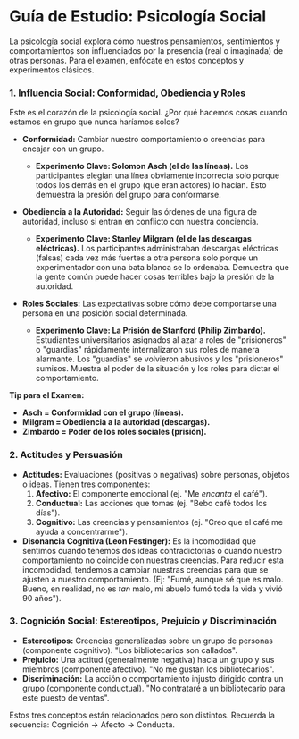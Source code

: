 # Guía de Estudio: Psicología Social

La psicología social explora cómo nuestros pensamientos, sentimientos y comportamientos son influenciados por la presencia (real o imaginada) de otras personas. Para el examen, enfócate en estos conceptos y experimentos clásicos.

### 1. Influencia Social: Conformidad, Obediencia y Roles

Este es el corazón de la psicología social. ¿Por qué hacemos cosas cuando estamos en grupo que nunca haríamos solos?

- **Conformidad:** Cambiar nuestro comportamiento o creencias para encajar con un grupo.
  - **Experimento Clave: Solomon Asch (el de las líneas).** Los participantes elegían una línea obviamente incorrecta solo porque todos los demás en el grupo (que eran actores) lo hacían. Esto demuestra la presión del grupo para conformarse.

- **Obediencia a la Autoridad:** Seguir las órdenes de una figura de autoridad, incluso si entran en conflicto con nuestra conciencia.
  - **Experimento Clave: Stanley Milgram (el de las descargas eléctricas).** Los participantes administraban descargas eléctricas (falsas) cada vez más fuertes a otra persona solo porque un experimentador con una bata blanca se lo ordenaba. Demuestra que la gente común puede hacer cosas terribles bajo la presión de la autoridad.

- **Roles Sociales:** Las expectativas sobre cómo debe comportarse una persona en una posición social determinada.
  - **Experimento Clave: La Prisión de Stanford (Philip Zimbardo).** Estudiantes universitarios asignados al azar a roles de "prisioneros" o "guardias" rápidamente internalizaron sus roles de manera alarmante. Los "guardias" se volvieron abusivos y los "prisioneros" sumisos. Muestra el poder de la situación y los roles para dictar el comportamiento.

**Tip para el Examen:**
- **Asch = Conformidad con el grupo (líneas).**
- **Milgram = Obediencia a la autoridad (descargas).**
- **Zimbardo = Poder de los roles sociales (prisión).**

### 2. Actitudes y Persuasión

- **Actitudes:** Evaluaciones (positivas o negativas) sobre personas, objetos o ideas. Tienen tres componentes:
  1.  **Afectivo:** El componente emocional (ej. "Me *encanta* el café").
  2.  **Conductual:** Las acciones que tomas (ej. "Bebo café todos los días").
  3.  **Cognitivo:** Las creencias y pensamientos (ej. "Creo que el café me ayuda a concentrarme").
- **Disonancia Cognitiva (Leon Festinger):** Es la incomodidad que sentimos cuando tenemos dos ideas contradictorias o cuando nuestro comportamiento no coincide con nuestras creencias. Para reducir esta incomodidad, tendemos a cambiar nuestras creencias para que se ajusten a nuestro comportamiento. (Ej: "Fumé, aunque sé que es malo. Bueno, en realidad, no es *tan* malo, mi abuelo fumó toda la vida y vivió 90 años").

### 3. Cognición Social: Estereotipos, Prejuicio y Discriminación

- **Estereotipos:** Creencias generalizadas sobre un grupo de personas (componente cognitivo). "Los bibliotecarios son callados".
- **Prejuicio:** Una actitud (generalmente negativa) hacia un grupo y sus miembros (componente afectivo). "No me gustan los bibliotecarios".
- **Discriminación:** La acción o comportamiento injusto dirigido contra un grupo (componente conductual). "No contrataré a un bibliotecario para este puesto de ventas".

Estos tres conceptos están relacionados pero son distintos. Recuerda la secuencia: Cognición -> Afecto -> Conducta.